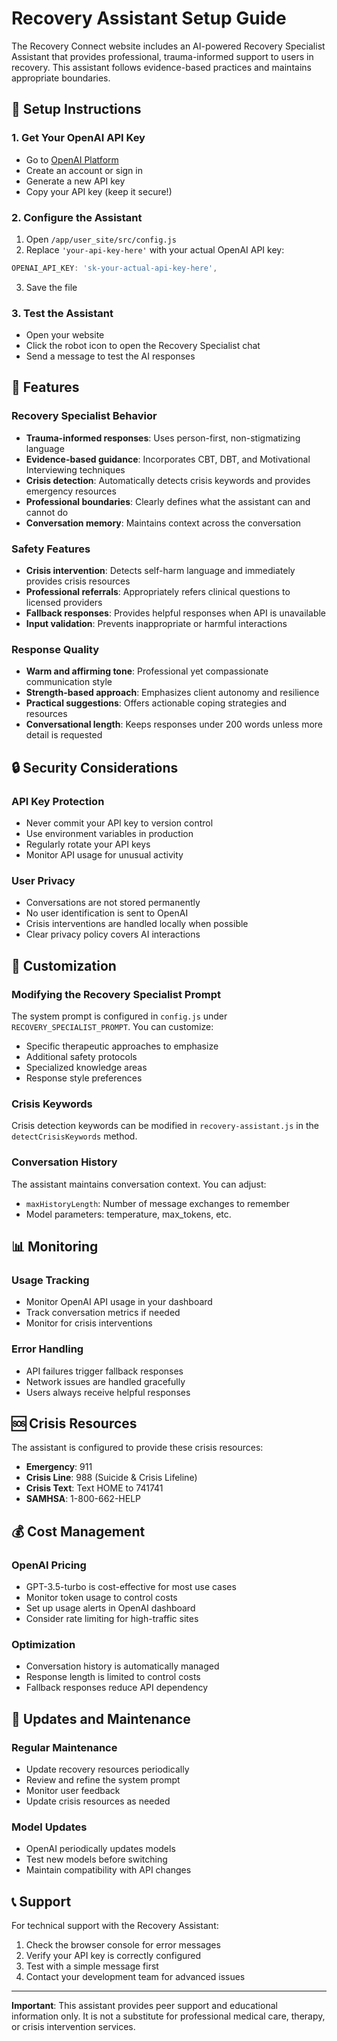 # Recovery Assistant Setup Guide

The Recovery Connect website includes an AI-powered Recovery Specialist Assistant that provides professional, trauma-informed support to users in recovery. This assistant follows evidence-based practices and maintains appropriate boundaries.

## 🔧 Setup Instructions

### 1. Get Your OpenAI API Key
- Go to [OpenAI Platform](https://platform.openai.com/api-keys)
- Create an account or sign in
- Generate a new API key
- Copy your API key (keep it secure!)

### 2. Configure the Assistant
1. Open `/app/user_site/src/config.js`
2. Replace `'your-api-key-here'` with your actual OpenAI API key:

```javascript
OPENAI_API_KEY: 'sk-your-actual-api-key-here',
```

3. Save the file

### 3. Test the Assistant
- Open your website
- Click the robot icon to open the Recovery Specialist chat
- Send a message to test the AI responses

## 🎯 Features

### Recovery Specialist Behavior
- **Trauma-informed responses**: Uses person-first, non-stigmatizing language
- **Evidence-based guidance**: Incorporates CBT, DBT, and Motivational Interviewing techniques
- **Crisis detection**: Automatically detects crisis keywords and provides emergency resources
- **Professional boundaries**: Clearly defines what the assistant can and cannot do
- **Conversation memory**: Maintains context across the conversation

### Safety Features
- **Crisis intervention**: Detects self-harm language and immediately provides crisis resources
- **Professional referrals**: Appropriately refers clinical questions to licensed providers
- **Fallback responses**: Provides helpful responses when API is unavailable
- **Input validation**: Prevents inappropriate or harmful interactions

### Response Quality
- **Warm and affirming tone**: Professional yet compassionate communication style
- **Strength-based approach**: Emphasizes client autonomy and resilience
- **Practical suggestions**: Offers actionable coping strategies and resources
- **Conversational length**: Keeps responses under 200 words unless more detail is requested

## 🔒 Security Considerations

### API Key Protection
- Never commit your API key to version control
- Use environment variables in production
- Regularly rotate your API keys
- Monitor API usage for unusual activity

### User Privacy
- Conversations are not stored permanently
- No user identification is sent to OpenAI
- Crisis interventions are handled locally when possible
- Clear privacy policy covers AI interactions

## 🎨 Customization

### Modifying the Recovery Specialist Prompt
The system prompt is configured in `config.js` under `RECOVERY_SPECIALIST_PROMPT`. You can customize:
- Specific therapeutic approaches to emphasize
- Additional safety protocols
- Specialized knowledge areas
- Response style preferences

### Crisis Keywords
Crisis detection keywords can be modified in `recovery-assistant.js` in the `detectCrisisKeywords` method.

### Conversation History
The assistant maintains conversation context. You can adjust:
- `maxHistoryLength`: Number of message exchanges to remember
- Model parameters: temperature, max_tokens, etc.

## 📊 Monitoring

### Usage Tracking
- Monitor OpenAI API usage in your dashboard
- Track conversation metrics if needed
- Monitor for crisis interventions

### Error Handling
- API failures trigger fallback responses
- Network issues are handled gracefully
- Users always receive helpful responses

## 🆘 Crisis Resources

The assistant is configured to provide these crisis resources:
- **Emergency**: 911
- **Crisis Line**: 988 (Suicide & Crisis Lifeline)
- **Crisis Text**: Text HOME to 741741
- **SAMHSA**: 1-800-662-HELP

## 💰 Cost Management

### OpenAI Pricing
- GPT-3.5-turbo is cost-effective for most use cases
- Monitor token usage to control costs
- Set up usage alerts in OpenAI dashboard
- Consider rate limiting for high-traffic sites

### Optimization
- Conversation history is automatically managed
- Response length is limited to control costs
- Fallback responses reduce API dependency

## 🔄 Updates and Maintenance

### Regular Maintenance
- Update recovery resources periodically
- Review and refine the system prompt
- Monitor user feedback
- Update crisis resources as needed

### Model Updates
- OpenAI periodically updates models
- Test new models before switching
- Maintain compatibility with API changes

## 📞 Support

For technical support with the Recovery Assistant:
1. Check the browser console for error messages
2. Verify your API key is correctly configured
3. Test with a simple message first
4. Contact your development team for advanced issues

---

**Important**: This assistant provides peer support and educational information only. It is not a substitute for professional medical care, therapy, or crisis intervention services.